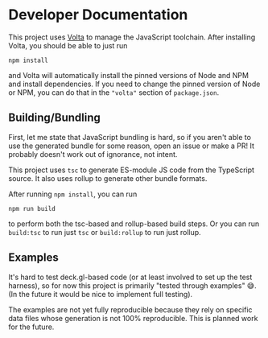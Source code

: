 # Developer Documentation

This project uses [Volta](https://volta.sh/) to manage the JavaScript toolchain. After installing Volta, you should be able to just run

```
npm install
```

and Volta will automatically install the pinned versions of Node and NPM and install dependencies. If you need to change the pinned version of Node or NPM, you can do that in the `"volta"` section of `package.json`.

## Building/Bundling

First, let me state that JavaScript bundling is hard, so if you aren't able to use the generated bundle for some reason, open an issue or make a PR! It probably doesn't work out of ignorance, not intent.

This project uses `tsc` to generate ES-module JS code from the TypeScript source. It also uses rollup to generate other bundle formats.

After running `npm install`, you can run

```
npm run build
```

to perform both the tsc-based and rollup-based build steps. Or you can run `build:tsc` to run just `tsc` or `build:rollup` to run just rollup.

## Examples

It's hard to test deck.gl-based code (or at least involved to set up the test harness), so for now this project is primarily "tested through examples" :sweat_smile:. (In the future it would be nice to implement full testing).

The examples are not yet fully reproducible because they rely on specific data files whose generation is not 100% reproducible. This is planned work for the future.
